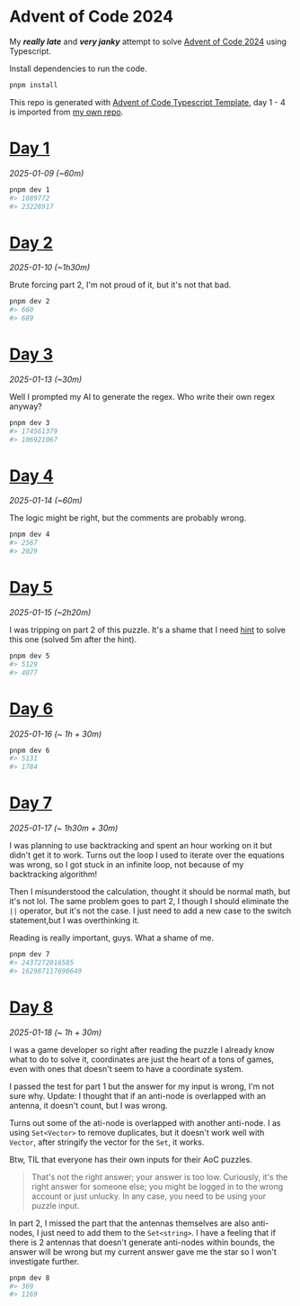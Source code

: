 # Advent of Code 2024

My ***really late*** and ***very janky*** attempt to solve [Advent of Code 2024](https://adventofcode.com/2024) using
Typescript.

Install dependencies to run the code.

```sh
pnpm install
```

This repo is generated
with [Advent of Code Typescript Template](https://github.com/edge33/AdventOfCode-typescript-template), day 1 - 4 is
imported from [my own repo](https://github.com/NaN72dev/aoc-2024`).

# [Day 1](https://adventofcode.com/2024/day/1)

*2025-01-09 (~60m)*

```sh
pnpm dev 1
#> 1889772
#> 23228917
```

# [Day 2](https://adventofcode.com/2024/day/2)

*2025-01-10 (~1h30m)*

Brute forcing part 2, I'm not proud of it, but it's not that bad.

```sh
pnpm dev 2
#> 660
#> 689
```

# [Day 3](https://adventofcode.com/2024/day/3)

*2025-01-13 (~30m)*

Well I prompted my AI to generate the regex. Who write their own regex anyway?

```sh
pnpm dev 3
#> 174561379
#> 106921067
```

# [Day 4](https://adventofcode.com/2024/day/4)

*2025-01-14 (~60m)*

The logic might be right, but the comments are probably wrong.

```sh
pnpm dev 4
#> 2567
#> 2029
```

# [Day 5](https://adventofcode.com/2024/day/5)

*2025-01-15 (~2h20m)*

I was tripping on part 2 of this puzzle. It's a shame that I
need [hint](https://www.reddit.com/r/adventofcode/comments/1h71twj/comment/m0hxi6s/?utm_source=share&utm_medium=web3x&utm_name=web3xcss&utm_term=1&utm_content=share_button)
to solve this one (solved 5m after the hint).

```sh
pnpm dev 5
#> 5129
#> 4077
```

# [Day 6](https://adventofcode.com/2024/day/6)

*2025-01-16 (~ 1h + 30m)*

```sh
pnpm dev 6
#> 5131
#> 1784
```

# [Day 7](https://adventofcode.com/2024/day/7)

*2025-01-17 (~ 1h30m + 30m)*

I was planning to use backtracking and spent an hour working on it but didn't get it to work. Turns out the loop I used
to iterate over the equations was wrong, so I got stuck in an infinite loop, not because of my backtracking algorithm!

Then I misunderstood the calculation, thought it should be normal math, but it's not lol. The same problem goes to part
2, I though I should eliminate the `||` operator, but it's not the case. I just need to add a new case to the switch
statement,but I was overthinking it.

Reading is really important, guys. What a shame of me.

```sh
pnpm dev 7
#> 2437272016585
#> 162987117690649
```

# [Day 8](https://adventofcode.com/2024/day/8)

*2025-01-18 (~ 1h + 30m)*

I was a game developer so right after reading the puzzle I already know what to do to solve it, coordinates are just the
heart of a tons of games, even with ones that doesn't seem to have a coordinate system.

I passed the test for part 1 but the answer for my input is wrong, I'm not sure why.
Update: I thought that if an anti-node is overlapped with an antenna, it doesn't count, but I was wrong.

Turns out some of the ati-node is overlapped with another anti-node. I as using `Set<Vector>` to remove duplicates, but
it doesn't work well with `Vector`, after stringify the vector for the `Set`, it works.

Btw, TIL that everyone has their own inputs for their AoC puzzles.
> That's not the right answer; your answer is too low. Curiously, it's the right answer for someone else; you might be
> logged in to the wrong account or just unlucky. In any case, you need to be using your puzzle input.

In part 2, I missed the part that the antennas themselves are also anti-nodes, I just need to add them to the `Set<string>`. I have
a feeling that if there is 2 antennas that doesn't generate anti-nodes within bounds, the answer will be wrong but my
current answer gave me the star so I won't investigate further.

```sh
pnpm dev 8
#> 369
#> 1169
```
